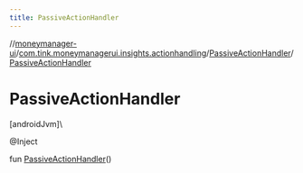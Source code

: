```yaml
---
title: PassiveActionHandler
---
```

//[moneymanager-ui](../../../index.html)/[com.tink.moneymanagerui.insights.actionhandling](../index.html)/[PassiveActionHandler](index.html)/[PassiveActionHandler](-passive-action-handler.html)



# PassiveActionHandler



[androidJvm]\




@Inject



fun [PassiveActionHandler](-passive-action-handler.html)()




